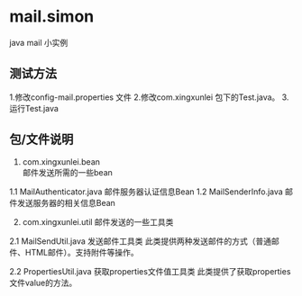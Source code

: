 # mail.simon
java mail 小实例

## 测试方法
1.修改config-mail.properties 文件
2.修改com.xingxunlei 包下的Test.java。
3.运行Test.java

## 包/文件说明
1. com.xingxunlei.bean  
	邮件发送所需的一些bean

1.1 MailAuthenticator.java
	邮件服务器认证信息Bean
1.2 MailSenderInfo.java
	邮件发送服务器的相关信息Bean
	
2. com.xingxunlei.util
         邮件发送的一些工具类

2.1 MailSendUtil.java
	发送邮件工具类
	此类提供两种发送邮件的方式（普通邮件、HTML邮件）。支持附件等操作。
	
2.2 PropertiesUtil.java
	获取properties文件值工具类
	此类提供了获取properties文件value的方法。

